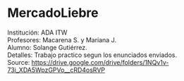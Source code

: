 # MercadoLiebre
Institución: ADA ITW<br>
Profesores: Macarena S. y Mariana J.<br>
Alumno: Solange Gutiérrez.<br>
Detalles: Trabajo practico segun los enunciados enviados.<br>
Source: https://drive.google.com/drive/folders/1NQv1v-73i_XDA5WpzGPVo__cRD4osRVP
